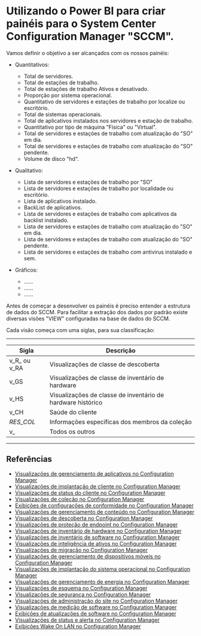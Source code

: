 # Utilizando o Power BI para criar painéis para o System Center Configuration Manager "SCCM".

Vamos definir o objetivo a ser alcançados com os nossos painéis:
 * Quantitativos:
   * Total de servidores.
   * Total de estações de trabalho.
   * Total de estações de trabalho Ativos e desativado.
   * Proporção por sistema operacional.
   * Quantitativo de servidores e estações de trabalho por localize ou escritório.
   * Total de sistemas operacionais.
   * Total de aplicativos instalados nos servidores e estação de trabalho.
   * Quantitativo por tipo de máquina "Física" ou "Virtual".
   * Total de servidores e estações de trabalho com atualização do "SO" em dia.
   * Total de servidores e estações de trabalho com atualização do "SO" pendente.
   * Volume de disco "hd".

* Qualitativo:
   * Lista de servidores e estações de trabalho por "SO"
   * Lista de servidores e estações de trabalho por localidade ou escritório.
   * Lista de aplicativos instalado.
   * BackList de aplicativos.
   * Lista de servidores e estações de trabalho com aplicativos da backlist instalado.
   * Lista de servidores e estações de trabalho com atualização do "SO" em dia.
   * Lista de servidores e estações de trabalho com atualização do "SO" pendente.
   * Lista de servidores e estações de trabalho com antivirus instalado e sem.
* Gráficos:
   * ......
   * ......
   * ......

Antes de começar a desenvolver os painéis é preciso entender a estrutura de dados do SCCM. Para facilitar a extração dos dados por padrão existe diversas visões "VIEW" configuradas na base de dados do SCCM.

<p>Cada visão começa com uma siglas, para sua classificação:</p>

-------------------------------
| Sigla         | Descrição    |
|---------------|--------------|
| v_R_ ou v_RA  | Visualizações de classe de descoberta|
| v_GS          | Visualizações de classe de inventário de hardware|
| v_HS          | Visualizações de classe de inventário de hardware histórico|
| v_CH          | Saúde do cliente|
|_RES_COL_      | Informações específicas dos membros da coleção|
| v_            | Todos os outros |
-----------------------------------








## Referências 
* [Visualizações de gerenciamento de aplicativos no Configuration Manager](https://docs.microsoft.com/en-us/mem/configmgr/develop/core/understand/sqlviews/application-management-views-configuration-manager)
* [Visualizações de implantação de cliente no Configuration Manager](https://docs.microsoft.com/en-us/mem/configmgr/develop/core/understand/sqlviews/client-deployment-views-configuration-manager)
* [Visualizações de status do cliente no Configuration Manager](https://docs.microsoft.com/en-us/mem/configmgr/develop/core/understand/sqlviews/client-status-views-configuration-manager)
* [Visualizações de coleção no Configuration Manager](https://docs.microsoft.com/en-us/mem/configmgr/develop/core/understand/sqlviews/collection-views-configuration-manager)
* [Exibições de configurações de conformidade no Configuration Manager](https://docs.microsoft.com/en-us/mem/configmgr/develop/core/understand/sqlviews/compliance-settings-views-configuration-manager)
* [Visualizações de gerenciamento de conteúdo no Configuration Manager](https://docs.microsoft.com/en-us/mem/configmgr/develop/core/understand/sqlviews/content-management-views-configuration-manager)
* [Visualizações de descoberta no Configuration Manager](https://docs.microsoft.com/en-us/mem/configmgr/develop/core/understand/sqlviews/discovery-views-configuration-manager)
* [Visualizações de proteção de endpoint no Configuration Manager](https://docs.microsoft.com/en-us/mem/configmgr/develop/core/understand/sqlviews/endpoint-protection-views-configuration-manager)
* [Visualizações de inventário de hardware no Configuration Manager](https://docs.microsoft.com/en-us/mem/configmgr/develop/core/understand/sqlviews/hardware-inventory-views-configuration-manager)
* [Visualizações de inventário de software no Configuration Manager](https://docs.microsoft.com/en-us/mem/configmgr/develop/core/understand/sqlviews/software-inventory-views-configuration-manager)
* [Visualizações de inteligência de ativos no Configuration Manager](https://docs.microsoft.com/en-us/mem/configmgr/develop/core/understand/sqlviews/asset-intelligence-views-configuration-manager)
* [Visualizações de migração no Configuration Manager](https://docs.microsoft.com/en-us/mem/configmgr/develop/core/understand/sqlviews/migration-views-configuration-manager)
* [Visualizações de gerenciamento de dispositivos móveis no Configuration Manager](https://docs.microsoft.com/en-us/mem/configmgr/develop/core/understand/sqlviews/mobile-device-management-views-configuration-manager)
* [Visualizações de implantação do sistema operacional no Configuration Manager](https://docs.microsoft.com/en-us/mem/configmgr/develop/core/understand/sqlviews/operating-system-deployment-views-configuration-manager)
* [Visualizações de gerenciamento de energia no Configuration Manager](https://docs.microsoft.com/en-us/mem/configmgr/develop/core/understand/sqlviews/power-management-views-configuration-manager)
* [Visualizações de esquema no Configuration Manager](https://docs.microsoft.com/en-us/mem/configmgr/develop/core/understand/sqlviews/schema-views-configuration-manager)
* [Visualizações de segurança no Configuration Manager](https://docs.microsoft.com/en-us/mem/configmgr/develop/core/understand/sqlviews/security-views-configuration-manager)
* [Visualizações de administração do site no Configuration Manager](https://docs.microsoft.com/en-us/mem/configmgr/develop/core/understand/sqlviews/site-admin-views-configuration-manager)
* [Visualizações de medição de software no Configuration Manager](https://docs.microsoft.com/en-us/mem/configmgr/develop/core/understand/sqlviews/software-metering-views-configuration-manager)
* [Exibições de atualizações de software no Configuration Manager](https://docs.microsoft.com/en-us/mem/configmgr/develop/core/understand/sqlviews/software-updates-views-configuration-manager)
* [Visualizações de status e alerta no Configuration Manager](https://docs.microsoft.com/en-us/mem/configmgr/develop/core/understand/sqlviews/status-alert-views-configuration-manager)
* [Exibições Wake On LAN no Configuration Manager](https://docs.microsoft.com/en-us/mem/configmgr/develop/core/understand/sqlviews/wake-lan-views-configuration-manager)
